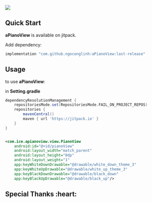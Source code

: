 [![](https://jitpack.io/v/ngoconglinh/aPianoView.svg)](https://jitpack.io/#ngoconglinh/aPianoView)

## Quick Start

**aPianoView** is available on jitpack.

Add dependency:

```groovy
implementation "com.github.ngoconglinh:aPianoView:last-release"
```

## Usage

to use **aPianoView**:

in **Setting.gradle**
```groovy
dependencyResolutionManagement {
    repositoriesMode.set(RepositoriesMode.FAIL_ON_PROJECT_REPOS)
    repositories {
        mavenCentral()
        maven { url 'https://jitpack.io' }
    }
}
```
```xml

<com.ice.apianoview.view.PianoView
    android:id="@+id/pianoView"
    android:layout_width="match_parent"
    android:layout_height="0dp"
    android:layout_weight="1"
    app:keyWhiteDownDrawable="@drawable/white_down_theme_3"
    app:keyWhiteUpDrawable="@drawable/white_up_theme_3"
    app:keyBlackDownDrawable="@drawable/black_down"
    app:keyBlackUpDrawable="@drawable/black_up"/>
```



<h2 id="creators">Special Thanks :heart:</h2>
